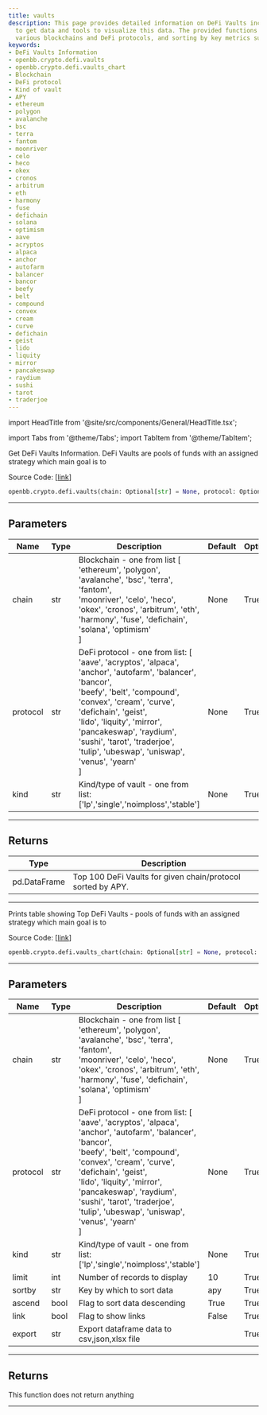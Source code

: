 ```yaml
---
title: vaults
description: This page provides detailed information on DeFi Vaults including functions
  to get data and tools to visualize this data. The provided functions allow querying
  various blockchains and DeFi protocols, and sorting by key metrics such as APY.
keywords:
- DeFi Vaults Information
- openbb.crypto.defi.vaults
- openbb.crypto.defi.vaults_chart
- Blockchain
- DeFi protocol
- Kind of vault
- APY
- ethereum
- polygon
- avalanche
- bsc
- terra
- fantom
- moonriver
- celo
- heco
- okex
- cronos
- arbitrum
- eth
- harmony
- fuse
- defichain
- solana
- optimism
- aave
- acryptos
- alpaca
- anchor
- autofarm
- balancer
- bancor
- beefy
- belt
- compound
- convex
- cream
- curve
- defichain
- geist
- lido
- liquity
- mirror
- pancakeswap
- raydium
- sushi
- tarot
- traderjoe
---
```


import HeadTitle from '@site/src/components/General/HeadTitle.tsx';

<HeadTitle title="crypto.defi.vaults - Reference | OpenBB SDK Docs" />

import Tabs from '@theme/Tabs';
import TabItem from '@theme/TabItem';

<Tabs>
<TabItem value="model" label="Model" default>

Get DeFi Vaults Information. DeFi Vaults are pools of funds with an assigned strategy which main goal is to

Source Code: [[link](https://github.com/OpenBB-finance/OpenBB/tree/main/openbb_terminal/cryptocurrency/defi/coindix_model.py#L107)]

```python
openbb.crypto.defi.vaults(chain: Optional[str] = None, protocol: Optional[str] = None, kind: Optional[str] = None, ascend: bool = True, sortby: str = "apy")
```

---

## Parameters

| Name | Type | Description | Default | Optional |
| ---- | ---- | ----------- | ------- | -------- |
| chain | str | Blockchain - one from list [<br/>'ethereum', 'polygon', 'avalanche', 'bsc', 'terra', 'fantom',<br/>'moonriver', 'celo', 'heco', 'okex', 'cronos', 'arbitrum', 'eth',<br/>'harmony', 'fuse', 'defichain', 'solana', 'optimism'<br/>] | None | True |
| protocol | str | DeFi protocol - one from list: [<br/>'aave', 'acryptos', 'alpaca', 'anchor', 'autofarm', 'balancer', 'bancor',<br/>'beefy', 'belt', 'compound', 'convex', 'cream', 'curve', 'defichain', 'geist',<br/>'lido', 'liquity', 'mirror', 'pancakeswap', 'raydium', 'sushi', 'tarot', 'traderjoe',<br/>'tulip', 'ubeswap', 'uniswap', 'venus', 'yearn'<br/>] | None | True |
| kind | str | Kind/type of vault - one from list: ['lp','single','noimploss','stable'] | None | True |


---

## Returns

| Type | Description |
| ---- | ----------- |
| pd.DataFrame | Top 100 DeFi Vaults for given chain/protocol sorted by APY. |
---

</TabItem>
<TabItem value="view" label="Chart">

Prints table showing Top DeFi Vaults - pools of funds with an assigned strategy which main goal is to

Source Code: [[link](https://github.com/OpenBB-finance/OpenBB/tree/main/openbb_terminal/cryptocurrency/defi/coindix_view.py#L19)]

```python
openbb.crypto.defi.vaults_chart(chain: Optional[str] = None, protocol: Optional[str] = None, kind: Optional[str] = None, limit: int = 10, sortby: str = "apy", ascend: bool = True, link: bool = False, export: str = "")
```

---

## Parameters

| Name | Type | Description | Default | Optional |
| ---- | ---- | ----------- | ------- | -------- |
| chain | str | Blockchain - one from list [<br/>'ethereum', 'polygon', 'avalanche', 'bsc', 'terra', 'fantom',<br/>'moonriver', 'celo', 'heco', 'okex', 'cronos', 'arbitrum', 'eth',<br/>'harmony', 'fuse', 'defichain', 'solana', 'optimism'<br/>] | None | True |
| protocol | str | DeFi protocol - one from list: [<br/>'aave', 'acryptos', 'alpaca', 'anchor', 'autofarm', 'balancer', 'bancor',<br/>'beefy', 'belt', 'compound', 'convex', 'cream', 'curve', 'defichain', 'geist',<br/>'lido', 'liquity', 'mirror', 'pancakeswap', 'raydium', 'sushi', 'tarot', 'traderjoe',<br/>'tulip', 'ubeswap', 'uniswap', 'venus', 'yearn'<br/>] | None | True |
| kind | str | Kind/type of vault - one from list: ['lp','single','noimploss','stable'] | None | True |
| limit | int | Number of records to display | 10 | True |
| sortby | str | Key by which to sort data | apy | True |
| ascend | bool | Flag to sort data descending | True | True |
| link | bool | Flag to show links | False | True |
| export | str | Export dataframe data to csv,json,xlsx file |  | True |


---

## Returns

This function does not return anything

---

</TabItem>
</Tabs>
